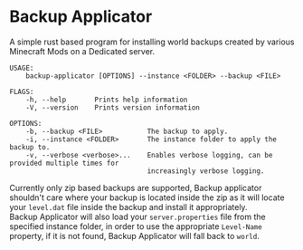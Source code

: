 # Backup Applicator
A simple rust based program for installing world backups 
created by various Minecraft Mods on a Dedicated server.

```
USAGE:
    backup-applicator [OPTIONS] --instance <FOLDER> --backup <FILE>

FLAGS:
    -h, --help       Prints help information
    -V, --version    Prints version information

OPTIONS:
    -b, --backup <FILE>           The backup to apply.
    -i, --instance <FOLDER>       The instance folder to apply the backup to.
    -v, --verbose <verbose>...    Enables verbose logging, can be provided multiple times for
                                  increasingly verbose logging.
```
Currently only zip based backups are supported, Backup applicator shouldn't 
care where your backup is located inside the zip as it will locate your `level.dat` file
inside the backup and install it appropriately.  
Backup Applicator will also load your `server.properties` file from the specified instance folder, 
in order to use the appropriate `Level-Name` property, if it is not found, Backup Applicator will fall
back to `world`.
